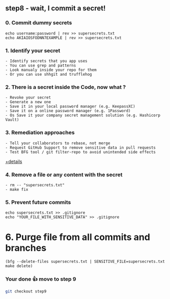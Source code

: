 ## step8 - wait, I commit a secret!

### 0. Commit dummy secrets
```
echo username:password | rev >> supersecrets.txt
echo AKIAIOSFODNN7EXAMPLE | rev >> supersecrets.txt
```

### 1. Identify your secret
```
- Identify secrets that you app uses
- You can use grep and patterns
- Look manualy inside your repo for them
- Or you can use shhgit and trufflehog 
```

### 2. There is a secret inside the Code, now what ?
```
- Revoke your secret
- Generate a new one
- Save it in your local password manager (e.g. KeepassXC)
- Save it on a online password manager (e.g. 1Password)
- Os Save it your company secret management solution (e.g. Hashicorp Vault)
```

### 3. Remediation approaches
```
- Tell your collaborators to rebase, not merge
- Request GitHub Support to remove sensitive data in pull requests
- Test BFG tool / git filter-repo to avoid unintended side effects
```
[+details](https://docs.github.com/cn/authentication/keeping-your-account-and-data-secure/removing-sensitive-data-from-a-repository#)

### 4. Remove a file or any content with the secret
```
- rm -- "supersecrets.txt"
- make fix
```

### 5. Prevent future commits
```
echo supersecrets.txt >> .gitignore
echo "YOUR_FILE_WITH_SENSITIVE_DATA" >> .gitignore
```

# 6. Purge file from all commits and branches
```
(bfg --delete-files supersecrets.txt | SENSITIVE_FILE=supersecrets.txt make delete)
```

### Your done 👍 move to step 9
```bash
git checkout step9
```
